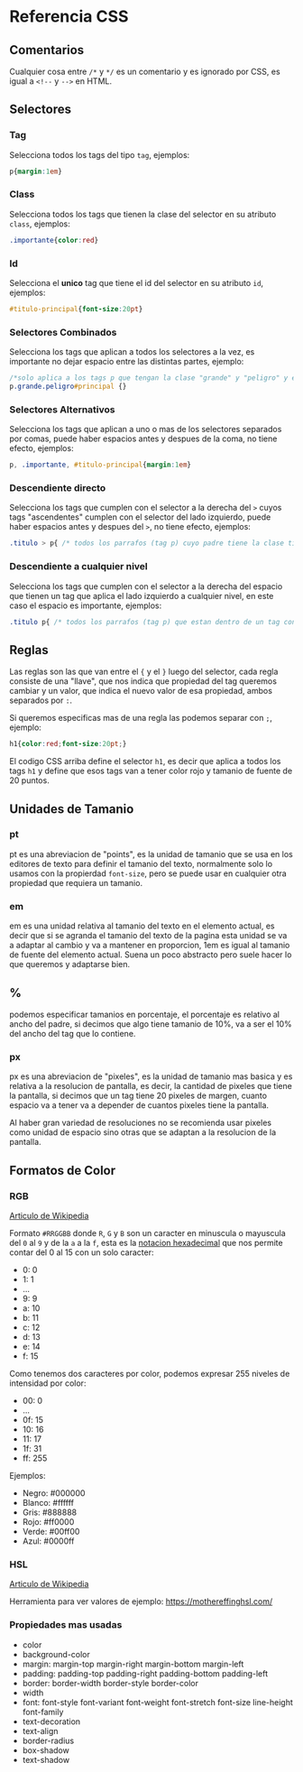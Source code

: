 # Referencia CSS

## Comentarios

Cualquier cosa entre `/*` y `*/` es un comentario y es ignorado por CSS, es
igual a `<!--` y `-->` en HTML.

## Selectores

### Tag

Selecciona todos los tags del tipo `tag`, ejemplos:

```css
p{margin:1em}
```

### Class

Selecciona todos los tags que tienen la clase del selector en su atributo `class`, ejemplos:

```css
.importante{color:red}
```

### Id

Selecciona el **unico** tag que tiene el id del selector en su atributo `id`, ejemplos:

```css
#titulo-principal{font-size:20pt}
```

### Selectores Combinados

Selecciona los tags que aplican a todos los selectores a la vez, es importante
no dejar espacio entre las distintas partes, ejemplo:

```css
/*solo aplica a los tags p que tengan la clase "grande" y "peligro" y el id "principal"*/
p.grande.peligro#principal {}
```

### Selectores Alternativos

Selecciona los tags que aplican a uno o mas de los selectores separados por
comas, puede haber espacios antes y despues de la coma, no tiene efecto,
ejemplos:

```css
p, .importante, #titulo-principal{margin:1em}
```

### Descendiente directo

Selecciona los tags que cumplen con el selector a la derecha del `>` cuyos tags
"ascendentes" cumplen con el selector del lado izquierdo, puede haber espacios
antes y
despues del `>`, no tiene efecto, ejemplos:

```css
.titulo > p{ /* todos los parrafos (tag p) cuyo padre tiene la clase titulo aplican */ }
```

### Descendiente a cualquier nivel

Selecciona los tags que cumplen con el selector a la derecha del espacio que
tienen un tag que aplica el lado izquierdo a cualquier nivel, en este caso
el espacio es importante, ejemplos:

```css
.titulo p{ /* todos los parrafos (tag p) que estan dentro de un tag con clase titulo a cualquier nivel de profundidad aplican */ }
```

## Reglas

Las reglas son las que van entre el `{` y el `}` luego del selector, cada regla
consiste de una "llave", que nos indica que propiedad del tag queremos cambiar
y un valor, que indica el nuevo valor de esa propiedad, ambos separados por
`:`.

Si queremos especificas mas de una regla las podemos separar con `;`, ejemplo:

```css
h1{color:red;font-size:20pt;}
```

El codigo CSS arriba define el selector `h1`, es decir que aplica a todos los
tags `h1` y define que esos tags van a tener color rojo y tamanio de fuente de
20 puntos.

## Unidades de Tamanio

### pt

pt es una abreviacion de "points", es la unidad de tamanio que se usa en los
editores de texto para definir el tamanio del texto, normalmente solo lo usamos
con la propierdad `font-size`, pero se puede usar en cualquier otra propiedad
que requiera un tamanio.

### em

em es una unidad relativa al tamanio del texto en el elemento actual, es decir
que si se agranda el tamanio del texto de la pagina esta unidad se va a adaptar
al cambio y va a mantener en proporcion, 1em es igual al tamanio de fuente del
elemento actual. Suena un poco abstracto pero suele hacer lo que queremos y
adaptarse bien.

## %

podemos especificar tamanios en porcentaje, el porcentaje es relativo al ancho
del padre, si decimos que algo tiene tamanio de 10%, va a ser el 10% del ancho
del tag que lo contiene.

### px

px es una abreviacion de "pixeles", es la unidad de tamanio mas basica y es
relativa a la resolucion de pantalla, es decir, la cantidad de pixeles que tiene
la pantalla, si decimos que un tag tiene 20 pixeles de margen, cuanto espacio
va a tener va a depender de cuantos pixeles tiene la pantalla.

Al haber gran variedad de resoluciones no se recomienda usar pixeles como unidad
de espacio sino otras que se adaptan a la resolucion de la pantalla.

## Formatos de Color

### RGB

[Articulo de Wikipedia](https://es.wikipedia.org/wiki/RGB)

Formato `#RRGGBB` donde `R`, `G` y `B` son un caracter en minuscula o mayuscula
del `0` al `9` y de la `a` a la `f`, esta es la [notacion hexadecimal](https://es.wikipedia.org/wiki/Sistema\_hexadecimal) que nos
permite contar del 0 al 15 con un solo caracter:

* 0: 0
* 1: 1
* ...
* 9: 9
* a: 10
* b: 11
* c: 12
* d: 13
* e: 14
* f: 15

Como tenemos dos caracteres por color, podemos expresar 255 niveles de intensidad
por color:

* 00: 0
* ...
* 0f: 15
* 10: 16
* 11: 17
* 1f: 31
* ff: 255

Ejemplos:

* Negro: #000000
* Blanco: #ffffff
* Gris: #888888
* Rojo: #ff0000
* Verde: #00ff00
* Azul: #0000ff

### HSL

[Articulo de Wikipedia](https://es.wikipedia.org/wiki/Modelo\_de\_color\_HSL)

Herramienta para ver valores de ejemplo: https://mothereffinghsl.com/

### Propiedades mas usadas

* color
* background-color
* margin: margin-top margin-right margin-bottom margin-left
* padding: padding-top padding-right padding-bottom padding-left
* border: border-width border-style border-color
* width
* font: font-style font-variant font-weight font-stretch font-size line-height font-family
* text-decoration
* text-align
* border-radius
* box-shadow
* text-shadow
